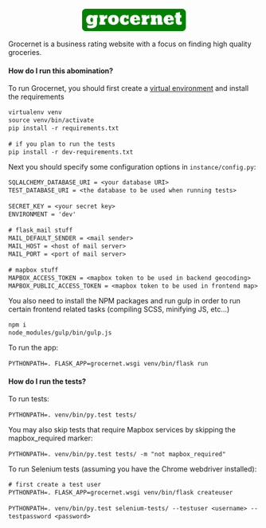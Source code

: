 <p align="center">
    <a href="https://grocernet.christophermedlin.me">
        <img src="https://raw.githubusercontent.com/christopherjmedlin/grocernet/master/logo.png"/>
    </a>
</p>

Grocernet is a business rating website with a focus on finding high quality groceries.

#### How do I run this abomination?

To run Grocernet, you should first create a [virtual environment](https://virtualenv.pypa.io/en/stable/)
and install the requirements

```
virtualenv venv
source venv/bin/activate
pip install -r requirements.txt

# if you plan to run the tests
pip install -r dev-requirements.txt
```

Next you should specify some configuration options in `instance/config.py`:

```
SQLALCHEMY_DATABASE_URI = <your database URI>
TEST_DATABASE_URI = <the database to be used when running tests>

SECRET_KEY = <your secret key>
ENVIRONMENT = 'dev'

# flask_mail stuff
MAIL_DEFAULT_SENDER = <mail sender>
MAIL_HOST = <host of mail server>
MAIL_PORT = <port of mail server>

# mapbox stuff
MAPBOX_ACCESS_TOKEN = <mapbox token to be used in backend geocoding>
MAPBOX_PUBLIC_ACCESS_TOKEN = <mapbox token to be used in frontend map>
```

You also need to install the NPM packages and run gulp in order to run certain frontend related tasks 
(compiling SCSS, minifying JS, etc...)

```
npm i
node_modules/gulp/bin/gulp.js
```

To run the app:

`PYTHONPATH=. FLASK_APP=grocernet.wsgi venv/bin/flask run`

#### How do I run the tests?

To run tests:

`PYTHONPATH=. venv/bin/py.test tests/`

You may also skip tests that require Mapbox services by skipping the mapbox_required marker:

`PYTHONPATH=. venv/bin/py.test tests/ -m "not mapbox_required"`

To run Selenium tests (assuming you have the Chrome webdriver installed):

```
# first create a test user
PYTHONPATH=. FLASK_APP=grocernet.wsgi venv/bin/flask createuser

PYTHONPATH=. venv/bin/py.test selenium-tests/ --testuser <username> --testpassword <password>
```
